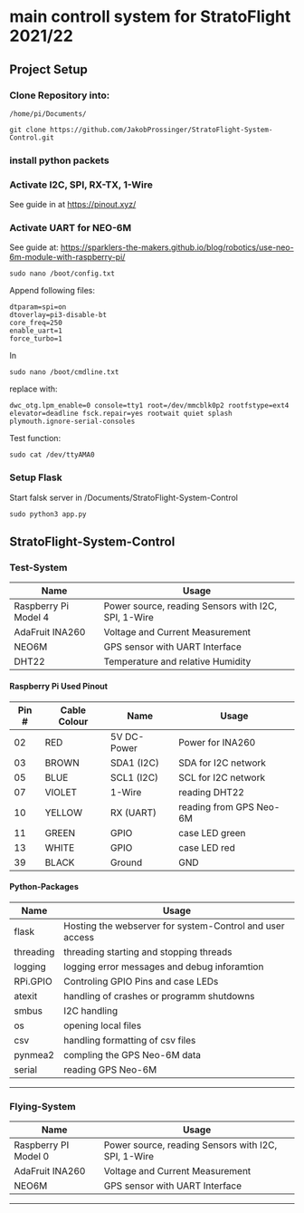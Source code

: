 # main controll system for StratoFlight 2021/22

## Project Setup

### Clone Repository into:
```
/home/pi/Documents/
```
```
git clone https://github.com/JakobProssinger/StratoFlight-System-Control.git
```
### install python packets
    
### Activate I2C, SPI, RX-TX, 1-Wire
See guide in at https://pinout.xyz/

### Activate UART for NEO-6M
See guide at: https://sparklers-the-makers.github.io/blog/robotics/use-neo-6m-module-with-raspberry-pi/
```
sudo nano /boot/config.txt
```
Append following files:
```
dtparam=spi=on
dtoverlay=pi3-disable-bt
core_freq=250
enable_uart=1
force_turbo=1
```
In 
```
sudo nano /boot/cmdline.txt
```
replace with:
```
dwc_otg.lpm_enable=0 console=tty1 root=/dev/mmcblk0p2 rootfstype=ext4 elevator=deadline fsck.repair=yes rootwait quiet splash plymouth.ignore-serial-consoles
```
Test function:
```
sudo cat /dev/ttyAMA0
```

### Setup Flask
Start falsk server in /Documents/StratoFlight-System-Control
```
sudo python3 app.py
```

## StratoFlight-System-Control

### Test-System
| Name                          | Usage                                                 |
| ---                           | ---                                                   |
| Raspberry Pi Model 4         | Power source, reading Sensors with I2C, SPI, 1-Wire    | 
| AdaFruit INA260               | Voltage and Current Measurement                       |
| NEO6M                         | GPS sensor with UART Interface                        |
| DHT22                         | Temperature and relative Humidity                     | 

#### Raspberry Pi Used Pinout
| Pin # | Cable Colour | Name          | Usage                             |
| ---   | ---          | ---           | ---                               |
| 02    | RED          | 5V DC-Power   | Power for INA260                  |
| 03    | BROWN        | SDA1 (I2C)    | SDA for I2C network               |
| 05    | BLUE         | SCL1 (I2C)    | SCL for I2C network               |
|07     | VIOLET       | 1-Wire        | reading DHT22                     |
| 10    | YELLOW       | RX (UART)     | reading from GPS Neo-6M           |
| 11    | GREEN        | GPIO          | case LED green                    |
| 13    | WHITE        | GPIO          | case LED red                      |
| 39    | BLACK        | Ground        | GND                               |

#### Python-Packages
| Name                                                                    | Usage                                                       |
| ---                                                                     | ---                                                         |
| flask                                                                   | Hosting the webserver for system-Control and user access    |
| threading                                                               | threading starting and stopping threads                     |
| logging                                                                 | logging error messages and debug inforamtion                |
| RPi.GPIO                                                                | Controling GPIO Pins and case LEDs                          |
| atexit                                                                  | handling of crashes or programm shutdowns                   |
| smbus                                                                   | I2C handling                                                |
| os                                                                      | opening local files                                         |
| csv                                                                     | handling formatting of csv files                            | 
| pynmea2                                                                 | compling the GPS Neo-6M data                                |
| serial                                                                  | reading GPS Neo-6M                                          |

***

### Flying-System
| Name                          | Usage                                                 |
| ---                           | ---                                                   |
| Raspberry PI Model 0         | Power source, reading Sensors with I2C, SPI, 1-Wire    | 
| AdaFruit INA260               | Voltage and Current Measurement                       |
| NEO6M                         | GPS sensor with UART Interface                        |
***